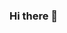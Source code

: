 <!-- 

h1r4bl3
background ._. black
color ._. white
twitter ._. https://github.com/gramsco
linkedin ._. https://www.linkedin.com/in/antonin-gauthier/
h1r4bl3

-->

### Hi there 👋

<!--
**gramsco/gramsco** is a ✨ _special_ ✨ repository because its `README.md` (this file) appears on your GitHub profile.

Here are some ideas to get you started:

- 🔭 I’m currently working on ...
- 🌱 I’m currently learning ...
- 👯 I’m looking to collaborate on ...
- 🤔 I’m looking for help with ...
- 💬 Ask me about ...
- 📫 How to reach me: ...
- 😄 Pronouns: ...
- ⚡ Fun fact: ...
-->
